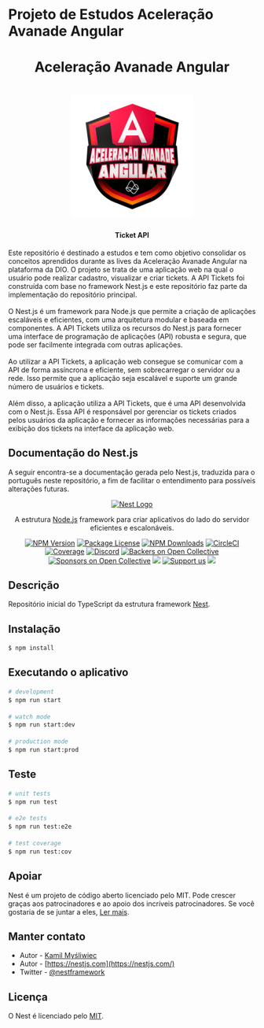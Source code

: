 # Projeto de Estudos Aceleração Avanade Angular

<h1 align="center">Aceleração Avanade Angular</h1>

<h1 align="center"> <img src="/src/assets/img/aceleracao-avanade-angular.png" width="250px"> </h1>

<h4 align="center">Ticket API</h4>

<p>
Este repositório é destinado a estudos e tem como objetivo consolidar os conceitos aprendidos durante as lives da Aceleração Avanade Angular na plataforma da DIO. O projeto se trata de uma aplicação web na qual o usuário pode realizar cadastro, visualizar e criar tickets. A API Tickets foi construída com base no framework Nest.js e este repositório faz parte da implementação do repositório principal.<br>
<br>
O Nest.js é um framework para Node.js que permite a criação de aplicações escaláveis e eficientes, com uma arquitetura modular e baseada em componentes. A API Tickets utiliza os recursos do Nest.js para fornecer uma interface de programação de aplicações (API) robusta e segura, que pode ser facilmente integrada com outras aplicações.<br>
<br>
Ao utilizar a API Tickets, a aplicação web consegue se comunicar com a API de forma assíncrona e eficiente, sem sobrecarregar o servidor ou a rede. Isso permite que a aplicação seja escalável e suporte um grande número de usuários e tickets.<br>
<br>
Além disso, a aplicação utiliza a API Tickets, que é uma API desenvolvida com o Nest.js. Essa API é responsável por gerenciar os tickets criados pelos usuários da aplicação e fornecer as informações necessárias para a exibição dos tickets na interface da aplicação web.</p>

## Documentação do Nest.js

A seguir encontra-se a documentação gerada pelo Nest.js, traduzida para o português neste repositório, a fim de facilitar o entendimento para possíveis alterações futuras.

<p align="center">
  <a href="http://nestjs.com/" target="blank"><img src="https://nestjs.com/img/logo_text.svg" width="320" alt="Nest Logo" /></a>
</p>

[circleci-image]: https://img.shields.io/circleci/build/github/nestjs/nest/master?token=abc123def456
[circleci-url]: https://circleci.com/gh/nestjs/nest

  <p align="center">A estrutura <a href="http://nodejs.org" target="_blank">Node.js</a> framework para criar aplicativos do lado do servidor eficientes e escalonáveis.</p>
    <p align="center">
<a href="https://www.npmjs.com/~nestjscore" target="_blank"><img src="https://img.shields.io/npm/v/@nestjs/core.svg" alt="NPM Version" /></a>
<a href="https://www.npmjs.com/~nestjscore" target="_blank"><img src="https://img.shields.io/npm/l/@nestjs/core.svg" alt="Package License" /></a>
<a href="https://www.npmjs.com/~nestjscore" target="_blank"><img src="https://img.shields.io/npm/dm/@nestjs/common.svg" alt="NPM Downloads" /></a>
<a href="https://circleci.com/gh/nestjs/nest" target="_blank"><img src="https://img.shields.io/circleci/build/github/nestjs/nest/master" alt="CircleCI" /></a>
<a href="https://coveralls.io/github/nestjs/nest?branch=master" target="_blank"><img src="https://coveralls.io/repos/github/nestjs/nest/badge.svg?branch=master#9" alt="Coverage" /></a>
<a href="https://discord.gg/G7Qnnhy" target="_blank"><img src="https://img.shields.io/badge/discord-online-brightgreen.svg" alt="Discord"/></a>
<a href="https://opencollective.com/nest#backer" target="_blank"><img src="https://opencollective.com/nest/backers/badge.svg" alt="Backers on Open Collective" /></a>
<a href="https://opencollective.com/nest#sponsor" target="_blank"><img src="https://opencollective.com/nest/sponsors/badge.svg" alt="Sponsors on Open Collective" /></a>
  <a href="https://paypal.me/kamilmysliwiec" target="_blank"><img src="https://img.shields.io/badge/Donate-PayPal-ff3f59.svg"/></a>
    <a href="https://opencollective.com/nest#sponsor"  target="_blank"><img src="https://img.shields.io/badge/Support%20us-Open%20Collective-41B883.svg" alt="Support us"></a>
  <a href="https://twitter.com/nestframework" target="_blank"><img src="https://img.shields.io/twitter/follow/nestframework.svg?style=social&label=Follow"></a>
</p>
  <!--[![Backers on Open Collective](https://opencollective.com/nest/backers/badge.svg)](https://opencollective.com/nest#backer)
  [![Sponsors on Open Collective](https://opencollective.com/nest/sponsors/badge.svg)](https://opencollective.com/nest#sponsor)-->

## Descrição

Repositório inicial do TypeScript da estrutura framework [Nest](https://github.com/nestjs/nest).

## Instalação

```bash
$ npm install
```

## Executando o aplicativo

```bash
# development
$ npm run start

# watch mode
$ npm run start:dev

# production mode
$ npm run start:prod
```

## Teste

```bash
# unit tests
$ npm run test

# e2e tests
$ npm run test:e2e

# test coverage
$ npm run test:cov
```

## Apoiar

Nest é um projeto de código aberto licenciado pelo MIT. Pode crescer graças aos patrocinadores e ao apoio dos incríveis patrocinadores. Se você gostaria de se juntar a eles, [Ler mais](https://docs.nestjs.com/support).

## Manter contato

- Autor - [Kamil Myśliwiec](https://kamilmysliwiec.com)
- Autor - [https://nestjs.com](https://nestjs.com/)
- Twitter - [@nestframework](https://twitter.com/nestframework)

## Licença

O Nest é licenciado pelo [MIT](LICENSE).
